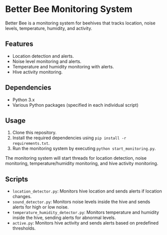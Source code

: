 # Better Bee Monitoring System

Better Bee is a monitoring system for beehives that tracks location, noise levels, temperature, humidity, and activity.

## Features

- Location detection and alerts.
- Noise level monitoring and alerts.
- Temperature and humidity monitoring with alerts.
- Hive activity monitoring.

## Dependencies

- Python 3.x
- Various Python packages (specified in each individual script)

## Usage

1. Clone this repository.
2. Install the required dependencies using `pip install -r requirements.txt`.
3. Run the monitoring system by executing `python start_monitoring.py`.

The monitoring system will start threads for location detection, noise monitoring, temperature/humidity monitoring, and hive activity monitoring.

## Scripts

- `location_detector.py`: Monitors hive location and sends alerts if location changes.
- `sound_detector.py`: Monitors noise levels inside the hive and sends alerts for high or low noise.
- `temperature_humidity_detector.py`: Monitors temperature and humidity inside the hive, sending alerts for abnormal levels.
- `active.py`: Monitors hive activity and sends alerts based on predefined thresholds.
